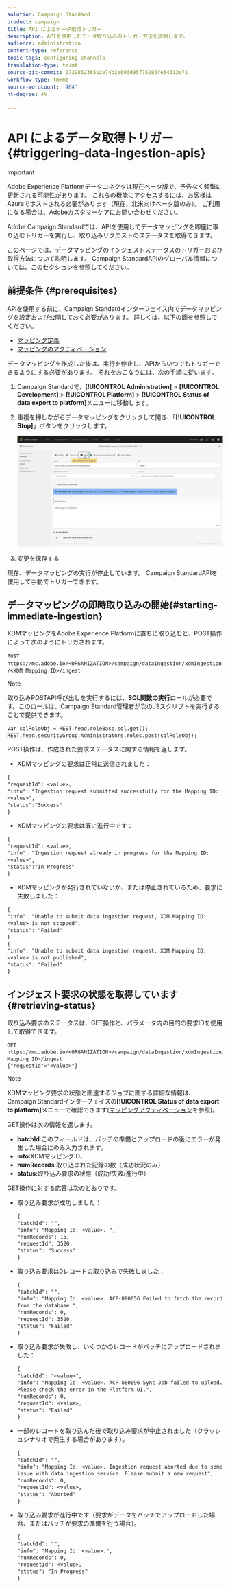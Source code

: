 ```yaml
---
solution: Campaign Standard
product: campaign
title: API によるデータ取得トリガー
description: APIを使用したデータ取り込みのトリガー方法を説明します。
audience: administration
content-type: reference
topic-tags: configuring-channels
translation-type: tm+mt
source-git-commit: 2729852365a2e74d2a603d95f75285fe54313e71
workflow-type: tm+mt
source-wordcount: '464'
ht-degree: 4%

---
```



# API によるデータ取得トリガー {#triggering-data-ingestion-apis}

>[!IMPORTANT]
>
>Adobe Experience Platformデータコネクタは現在ベータ版で、予告なく頻繁に更新される可能性があります。 これらの機能にアクセスするには、お客様はAzureでホストされる必要があります（現在、北米向けベータ版のみ）。 ご利用になる場合は、Adobeカスタマーケアにお問い合わせください。

Adobe Campaign Standardでは、APIを使用してデータマッピングを即座に取り込むトリガーを実行し、取り込みリクエストのステータスを取得できます。

このページでは、データマッピングのインジェストステータスのトリガーおよび取得方法について説明します。 Campaign StandardAPIのグローバル情報については、[このセクション](../../api/using/get-started-apis.md)を参照してください。

## 前提条件 {#prerequisites}

APIを使用する前に、Campaign Standardインターフェイス内でデータマッピングを設定および公開しておく必要があります。 詳しくは、以下の節を参照してください。

* [マッピング定義](../../developing/using/aep-mapping-definition.md)
* [マッピングのアクティベーション](../../developing/using/aep-mapping-activation.md)

データマッピングを作成した後は、実行を停止し、APIからいつでもトリガーできるようにする必要があります。 それをおこなうには、次の手順に従います。

1. Campaign Standardで、**[!UICONTROL Administration]** > **[!UICONTROL Development]** > **[!UICONTROL Platform]** > **[!UICONTROL Status of data export to platform]**&#x200B;メニューに移動します。

1. 重複を押しながらデータマッピングをクリックして開き、「**[!UICONTROL Stop]**」ボタンをクリックします。

   ![](assets/aep_datamapping_stop.png)

1. 変更を保存する

現在、データマッピングの実行が停止しています。 Campaign StandardAPIを使用して手動でトリガーできます。

## データマッピングの即時取り込みの開始{#starting-immediate-ingestion}

XDMマッピングをAdobe Experience Platformに直ちに取り込むと、POST操作によって次のようにトリガされます。

`POST https://mc.adobe.io/<ORGANIZATION>/campaign/dataIngestion/xdmIngestion/<XDM Mapping ID>/ingest`

>[!NOTE]
>
>取り込みPOSTAPI呼び出しを実行するには、**SQL関数の実行**&#x200B;ロールが必要です。このロールは、Campaign Standard管理者が次のJSスクリプトを実行することで提供できます。
>
>```
>var sqlRoleObj = REST.head.roleBase.sql.get();
>REST.head.securityGroup.Administrators.roles.post(sqlRoleObj);
>```

POST操作は、作成された要求ステータスに関する情報を返します。

* XDMマッピングの要求は正常に送信されました：

```
{
"requestId": <value>,
"info": "Ingestion request submitted successfully for the Mapping ID: <value>",
"status":"Success"
}
```

* XDMマッピングの要求は既に進行中です：

```
{
"requestId": <value>,
"info": "Ingestion request already in progress for the Mapping ID: <value>",
"status":"In Progress"
}
```

* XDMマッピングが発行されていないか、または停止されているため、要求に失敗しました：

```
{
"info": "Unable to submit data ingestion request, XDM Mapping ID: <value> is not stopped",
"status": "Failed"
}
{
"info": "Unable to submit data ingestion request, XDM Mapping ID: <value> is not published",
"status": "Failed"
}
```

## インジェスト要求の状態を取得しています{#retrieving-status}

取り込み要求のステータスは、GET操作と、パラメータ内の目的の要求IDを使用して取得できます。

```
GET https://mc.adobe.io/<ORGANIZATION>/campaign/dataIngestion/xdmIngestion/<XDM Mapping ID>/ingest
{"requestId"="<value>"}
```

>[!NOTE]
>
>XDMマッピング要求の状態と関連するジョブに関する詳細な情報は、Campaign Standardインターフェイスの&#x200B;**[!UICONTROL Status of data export to platform]**&#x200B;メニューで確認できます([マッピングアクティベーション](../../developing/using/aep-mapping-activation.md)を参照)。

GET操作は次の情報を返します。

* **batchId**:このフィールドは、バッチの準備とアップロードの後にエラーが発生した場合にのみ入力されます。
* **info**:XDMマッピングID、
* **numRecords**:取り込まれた記録の数（成功状況のみ）
* **status**:取り込み要求の状態（成功/失敗/進行中）

GET操作に対する応答は次のとおりです。

* 取り込み要求が成功しました：

   ```
   {
   "batchId": "",
   "info": "Mapping Id: <value>. ",
   "numRecords": 15,
   "requestId": 3520,
   "status": "Success"
   }
   ```

* 取り込み要求は0レコードの取り込みで失敗しました：

   ```
   {
   "batchId": "",
   "info": "Mapping Id: <value>. ACP-880056 Failed to fetch the record from the database.",
   "numRecords": 0,
   "requestId": 3520,
   "status": "Failed"
   }
   ```

* 取り込み要求が失敗し、いくつかのレコードがバッチにアップロードされました：

   ```
   {
   "batchId": "<value>",
   "info": "Mapping Id: <value>. ACP-880096 Sync Job failed to upload. Please check the error in the Platform UI.",
   "numRecords": 0,
   "requestId": <value>,
   "status": "Failed"
   }
   ```

* 一部のレコードを取り込んだ後で取り込み要求が中止されました（クラッシュシナリオで発生する場合があります）。

   ```
   {
   "batchId": "",
   "info": "Mapping Id: <value>. Ingestion request aborted due to some issue with data ingestion service. Please submit a new request",
   "numRecords": 0,
   "requestId": <value>,
   "status": "Aborted"
   }
   ```

* 取り込み要求が進行中です（要求がデータをバッチでアップロードした場合、またはバッチが要求の準備を行う場合）。

   ```
   {
   "batchId": "",
   "info": "Mapping Id: <value>.",
   "numRecords": 0,
   "requestId": <value>,
   "status": "In Progress"
   }
   ```
